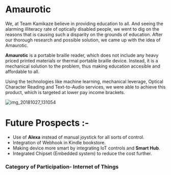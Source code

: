 # Amaurotic
We, at Team Kamikaze believe in providing education to all. And seeing the alarming illiteracy rate of optically disabled people, we went to dig on the reasons that is causing such a disparity on the grounds of education.
After our thorough research and possible solution, we came up with the idea of Amaurotic.

**Amaurotic** is a portable braille reader, which does not include any heavy priced printed materials or thermal portable braille device. Instead, it is a mechanical solution to the problem, thus making education accesible and affordable to all.

Using the technologies like machine learning, mechanical leverage, Optical Character Reading and Text-to-Audio services, we were able to achieve this product, which is targeted at lower pay income brackets.


![img_20181027_131054](https://user-images.githubusercontent.com/29003047/47601415-dba06a80-d9ed-11e8-80a2-06c66519bcf6.jpg)


# Future Prospects :-
- Use of **Alexa** instead of manual joystick for all sorts of control. 
- Integration of Webhook in Kindle bookstore.
- Making device more smart by integrating IoT controls and **Smart Hub**.
- Integrated Chipset (Embedded system) to reduce the cost further.

### Category of Participation- Internet of Things
